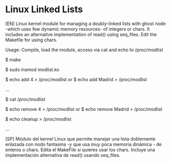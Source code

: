 # Linux Linked Lists
[EN] 
Linux kernel module for managing a doubly-linked lists with ghost node -which uses few dynamic memory resources- of integers or chars. It includes an alternative implementation of read() using seq_files.
Edit the Makefile for using chars.

Usage: Compile, load the module, access via cat and echo to /proc/modlist


$ make

$ sudo insmod modlist.ko

$ echo add 4 > /proc/modlist  or  $ echo add Madrid > /proc/modlist

...

$ cat /proc/modlist

$ echo remove 4 > /proc/modlist  or  $ echo remove Madrid > /proc/modlist

$ echo cleanup > /proc/modlist

...


[SP]
Módulo del kernel Linux que permite manejar una lista doblemente enlazada con nodo fantasma -y que usa muy poca memoria dinámica - de enteros o chars.
Edita el MakeFile si quieres usar los chars. Incluye una implementación alternativa de read() usando seq_files.
